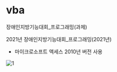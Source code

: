 # vba
장애인지방기능대회_프로그래밍(과제)

2021년 장애인지방기능대회_프로그래밍(2021년)

- 마이크로소프트 액세스 2010년 버전 사용

![1](https://user-images.githubusercontent.com/60806047/166852380-b8dd4eab-ba89-4d87-aba5-7fe499b3a433.JPG)
